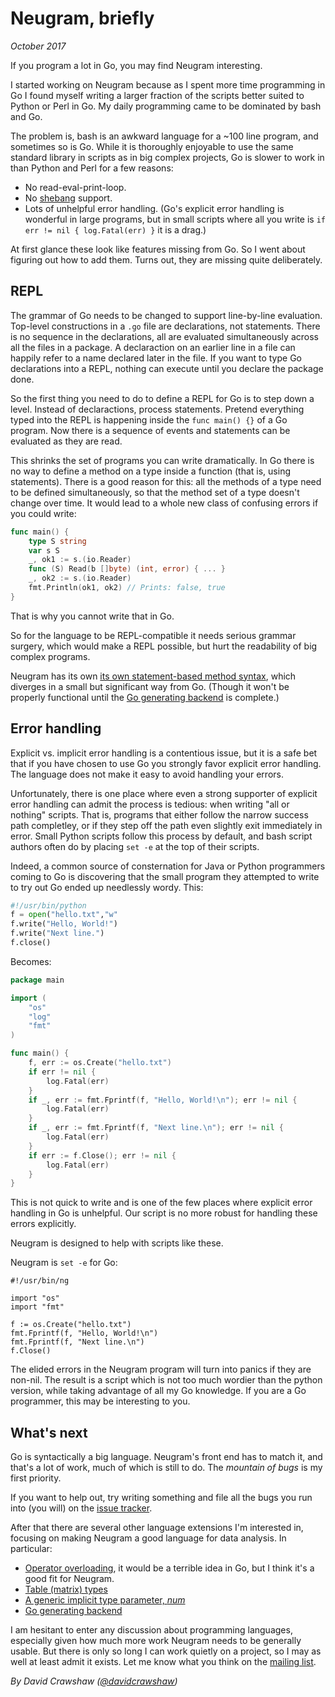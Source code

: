 # Neugram, briefly

_October 2017_

If you program a lot in Go, you may find Neugram interesting.

I started working on Neugram because as I spent more time programming
in Go I found myself writing a larger fraction of the scripts better
suited to Python or Perl in Go.
My daily programming came to be dominated by bash and Go.

The problem is, bash is an awkward language for a ~100 line program,
and sometimes so is Go.
While it is thoroughly enjoyable to use the same standard library in
scripts as in big complex projects, Go is slower to work in than
Python and Perl for a few reasons:

- No read-eval-print-loop.
- No [shebang](https://en.wikipedia.org/wiki/Shebang_%28Unix%29) support.
- Lots of unhelpful error handling.
(Go's explicit error handling is wonderful in large programs, but
in small scripts where all you write is
`if err != nil { log.Fatal(err) }` it is a drag.)

At first glance these look like features missing from Go.
So I went about figuring out how to add them.
Turns out, they are missing quite deliberately.

## REPL

The grammar of Go needs to be changed to support line-by-line
evaluation.
Top-level constructions in a `.go` file are declarations, not
statements.
There is no sequence in the declarations, all are evaluated
simultaneously across all the files in a package.
A declaraction on an earlier line in a file can happily refer to a
name declared later in the file.
If you want to type Go declarations into a REPL, nothing can execute
until you declare the package done.

So the first thing you need to do to define a REPL for Go is to step
down a level.
Instead of declaractions, process statements.
Pretend everything typed into the REPL is happening inside the
`func main() {}` of a Go program.
Now there is a sequence of events and statements can be evaluated as
they are read.

This shrinks the set of programs you can write dramatically.
In Go there is no way to define a method on a type inside a function
(that is, using statements).
There is a good reason for this: all the methods of a type need to be
defined simultaneously, so that the method set of a type doesn't
change over time.
It would lead to a whole new class of confusing errors if you could
write:

```go
func main() {
	type S string
	var s S
	_, ok1 := s.(io.Reader)
	func (S) Read(b []byte) (int, error) { ... }
	_, ok2 := s.(io.Reader)
	fmt.Println(ok1, ok2) // Prints: false, true
}
```

That is why you cannot write that in Go.

So for the language to be REPL-compatible it needs serious grammar
surgery, which would make a REPL possible, but hurt the readability
of big complex programs.

Neugram has its own [its own statement-based method syntax](https://github.com/neugram/ng/blob/master/eval/testdata/method2.ng),
which diverges in a small but significant way from Go. (Though it
won't be properly functional until the
[Go generating backend](https://github.com/neugram/ng/issues/5)
is complete.)

## Error handling

Explicit vs. implicit error handling is a contentious issue, but it
is a safe bet that if you have chosen to use Go you strongly favor
explicit error handling. The language does not make it easy to avoid
handling your errors.

Unfortunately, there is one place where even a strong supporter of
explicit error handling can admit the process is tedious: when
writing "all or nothing" scripts.
That is, programs that either follow the narrow success path
completley, or if they step off the path even slightly exit
immediately in error.
Small Python scripts follow this process by default, and bash script
authors often do by placing `set -e` at the top of their scripts.

Indeed, a common source of consternation for Java or Python
programmers coming to Go is discovering that the small program they
attempted to write to try out Go ended up needlessly wordy.
This:

```python
#!/usr/bin/python
f = open("hello.txt","w" 
f.write("Hello, World!") 
f.write("Next line.")
f.close()
```

Becomes:

```go
package main

import (
	"os"
	"log"
	"fmt"
)

func main() {
	f, err := os.Create("hello.txt")
	if err != nil {
		log.Fatal(err)
	}
	if _, err := fmt.Fprintf(f, "Hello, World!\n"); err != nil {
		log.Fatal(err)
	}
	if _, err := fmt.Fprintf(f, "Next line.\n"); err != nil {
		log.Fatal(err)
	}
	if err := f.Close(); err != nil {
		log.Fatal(err)
	}
}
```

This is not quick to write and is one of the few places where
explicit error handling in Go is unhelpful.
Our script is no more robust for handling these errors explicitly.

Neugram is designed to help with scripts like these.

Neugram is `set -e` for Go:

```neugram
#!/usr/bin/ng

import "os"
import "fmt"

f := os.Create("hello.txt")
fmt.Fprintf(f, "Hello, World!\n")
fmt.Fprintf(f, "Next line.\n")
f.Close()
```

The elided errors in the Neugram program will turn into panics if
they are non-nil. The result is a script which is not too much
wordier than the python version, while taking advantage of all my
Go knowledge. If you are a Go programmer, this may be interesting
to you.

## What's next

Go is syntactically a big language. Neugram's front end has to match
it, and that's a lot of work, much of which is still to do. The
*mountain of bugs* is my first priority.

If you want to help out, try writing something and file all the bugs
you run into (you will) on the [issue tracker](https://github.com/neugram/ng/issues).

After that there are several other language extensions I'm interested
in, focusing on making Neugram a good language for data analysis.
In particular:

- [Operator overloading](https://github.com/neugram/ng/issues/2),
  it would be a terrible idea in Go, but I think it's a good fit
  for Neugram.
- [Table (matrix) types](https://github.com/neugram/ng/issues/1)
- [A generic implicit type parameter, _num_](https://github.com/neugram/ng/issues/3)
- [Go generating backend](https://github.com/neugram/ng/issues/5)

I am hesitant to enter any discussion about programming languages,
especially given how much more work Neugram needs to be generally
usable. But there is only so long I can work quietly on a project,
so I may as well at least admit it exists. Let me know what you
think on the
[mailing list](https://groups.google.com/forum/#!forum/neugram).

_By David Crawshaw ([@davidcrawshaw](https://twitter.com/davidcrawshaw))_
